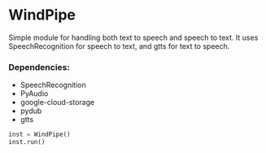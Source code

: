 # WindPipe

Simple module for handling both text to speech and speech to text. It uses SpeechRecognition for speech to text, and gtts for text to speech.

### Dependencies:

* SpeechRecognition
* PyAudio
* google-cloud-storage
* pydub
* gtts

```python
inst = WindPipe()
inst.run()
```